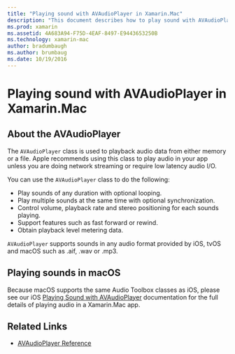 ```yaml
---
title: "Playing sound with AVAudioPlayer in Xamarin.Mac"
description: "This document describes how to play sound with AVAudioPlayer in a Xamarin.Mac app. It discusses AVAudioPlayer at a high level and links to other documentation that explores it more fully."
ms.prod: xamarin
ms.assetid: 4A683A94-F75D-4EAF-8497-E9443653250B
ms.technology: xamarin-mac
author: bradumbaugh
ms.author: brumbaug
ms.date: 10/19/2016
---
```


# Playing sound with AVAudioPlayer in Xamarin.Mac

## About the AVAudioPlayer

The `AVAudioPlayer` class is used to playback audio data from either memory or a file. Apple recommends using this class to play audio in your app unless you are doing network streaming or require low latency audio I/O.

You can use the `AVAudioPlayer` class to do the following:

- Play sounds of any duration with optional looping.
- Play multiple sounds at the same time with optional synchronization.
- Control volume, playback rate and stereo positioning for each sounds playing.
- Support features such as fast forward or rewind.
- Obtain playback level metering data.

`AVAudioPlayer` supports sounds in any audio format provided by iOS, tvOS and macOS such as .aif, .wav or .mp3.

## Playing sounds in macOS

Because macOS supports the same Audio Toolbox classes as iOS, please see our iOS [Playing Sound with AVAudioPlayer](https://github.com/xamarin/recipes/tree/master/Recipes/ios/media/sound/avaudioplayer) documentation for the full details of playing audio in a Xamarin.Mac app.

## Related Links

- [AVAudioPlayer Reference](https://developer.apple.com/documentation/avfoundation/avaudioplayer)
